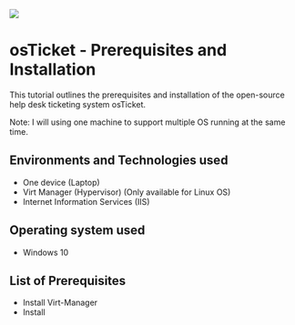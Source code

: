 <p aligh="center">
<img src="![osTicket Banner](https://github.com/jrgomez21/osTicket-prereqs/assets/173424242/6aaef271-73c1-45eb-9eca-8937d33c43b2)"/>
</p>

<h1> osTicket - Prerequisites and Installation </h1>

This tutorial outlines the prerequisites and installation of the open-source help desk ticketing system osTicket.

Note: I will using one machine to support multiple OS running at the same time.

<h2> Environments and Technologies used </h2>

- One device (Laptop)
- Virt Manager (Hypervisor) (Only available for Linux OS)
- Internet Information Services (IIS)

<h2> Operating system used </h2>

- Windows 10

<h2> List of Prerequisites </h2>

- Install Virt-Manager
- Install 
